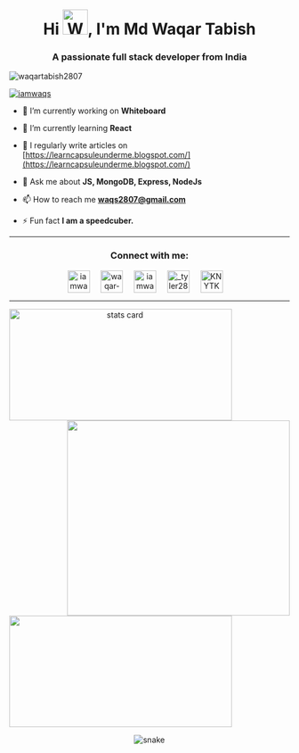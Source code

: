 <h1 align="center">Hi <img src="https://raw.githubusercontent.com/nixin72/nixin72/master/wave.gif" 
         alt="Waving hand animated gif"
         height="45"
         width="45" />, I'm Md Waqar Tabish</h1>
<h3 align="center">A passionate full stack developer from India</h3>

<p align="left"> <img src="https://komarev.com/ghpvc/?username=waqartabish2807&label=Profile%20views&color=0e75b6&style=flat" alt="waqartabish2807" /> </p>

<p align="left"> <a href="https://twitter.com/iamwaqs" target="blank"><img src="https://img.shields.io/twitter/follow/iamwaqs?logo=twitter&style=for-the-badge" alt="iamwaqs" /></a> </p>

- 🔭 I’m currently working on **Whiteboard**

- 🌱 I’m currently learning **React**

- 📝 I regularly write articles on [https://learncapsuleunderme.blogspot.com/](https://learncapsuleunderme.blogspot.com/)

- 💬 Ask me about **JS, MongoDB, Express, NodeJs**

- 📫 How to reach me **waqs2807@gmail.com**

- ⚡ Fun fact **I am a speedcuber.**

<hr>
<h3 align="center">Connect with me:</h3>
<p align="center">
<a href="https://twitter.com/iamwaqs" target="blank"><img align="center" src="https://raw.githubusercontent.com/rahuldkjain/github-profile-readme-generator/master/src/images/icons/Social/twitter.svg" alt="iamwaqs" height="40" width="40" /></a> &nbsp;&nbsp;&nbsp;
<a href="https://linkedin.com/in/waqar-tabish-3234b821" target="blank"><img align="center" src="https://raw.githubusercontent.com/rahuldkjain/github-profile-readme-generator/master/src/images/icons/Social/linked-in-alt.svg" alt="waqar-tabish-3234b821" height="40" width="40" /></a> &nbsp;&nbsp;&nbsp;
<a href="https://fb.com/iamwaqs" target="blank"><img align="center" src="https://raw.githubusercontent.com/rahuldkjain/github-profile-readme-generator/master/src/images/icons/Social/facebook.svg" alt="iamwaqs" height="40" width="40" /></a> &nbsp;&nbsp;&nbsp;
<a href="https://instagram.com/_tyler28cud0_0" target="blank"><img align="center" src="https://raw.githubusercontent.com/rahuldkjain/github-profile-readme-generator/master/src/images/icons/Social/instagram.svg" alt="_tyler28cud0_0" height="40" width="40" /></a> &nbsp;&nbsp;&nbsp;
<a href="https://discord.gg/KNYTKd9KGh" target="blank"><img align="center" src="https://raw.githubusercontent.com/rahuldkjain/github-profile-readme-generator/master/src/images/icons/Social/discord.svg" alt="KNYTKd9KGh" height="40" width="40" /></a> &nbsp;&nbsp;&nbsp;
</p>
</hr>

<hr></hr>

<p>
<a align= "center" href="https://github.com/waqartabish2807">
<img alt= "stats card" height="200px" width="400" src="https://github-readme-streak-stats.herokuapp.com/?user=waqartabish2807&theme=radical">
<img align="right" height="350" width="400" src="https://cdn.dribbble.com/users/2238041/screenshots/4763918/working.gif" /> </a>
</p>
<img height="200px" width="400" src="https://github-readme-stats.vercel.app/api?username=waqartabish2807&count_private=true&theme=radical&show_icons=true" />

<p align="center">
  <img src="https://github.com/ishikkkkaaaa/ishikkkkaaaa/raw/output/github-contribution-grid-snake.svg" alt="snake"></center>
</p>
